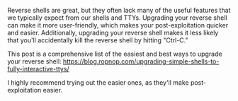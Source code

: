 Reverse shells are great, but they often lack many of the useful features that we typically expect from our shells and TTYs. Upgrading your reverse shell can make it more user-friendly, which makes your post-exploitation quicker and easier. Additionally, upgrading your reverse shell makes it less likely that you'll accidentally kill the reverse shell by hitting "Ctrl-C."

This post is a comprehensive list of the easiest and best ways to upgrade your reverse shell:
https://blog.ropnop.com/upgrading-simple-shells-to-fully-interactive-ttys/

I highly recommend trying out the easier ones, as they'll make post-exploitation easier.